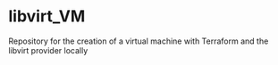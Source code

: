 # libvirt_VM
Repository for the creation of a virtual machine with Terraform and the libvirt provider locally
